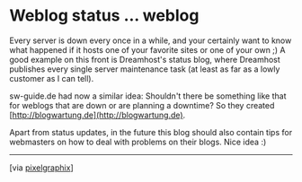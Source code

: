 # Weblog status ... weblog

Every server is down every once in a while, and your certainly want to know what happened if it hosts one of your favorite sites or one of your own ;) A good example on this front is Dreamhost's status blog, where Dreamhost publishes every single server maintenance task (at least as far as a lowly customer as I can tell).

sw-guide.de had now a similar idea: Shouldn't there be something like that for weblogs that are down or are planning a downtime? So they created [http://blogwartung.de](http://blogwartung.de). 

Apart from status updates, in the future this blog should also contain tips for webmasters on how to deal with problems on their blogs. Nice idea :)

-------------------------------



[via [pixelgraphix](http://www.pixelgraphix.de/log/2006-10/informationssystem-fuer-nicht-erreichbare-weblogs.php)]